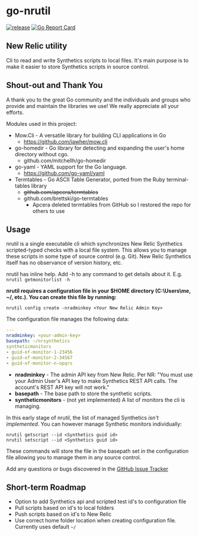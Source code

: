 # go-nrutil

[![release](https://img.shields.io/badge/Experimental-v0.1.0-yellow.svg)](https://github.com/brettski/go-nrutil) [![Go Report Card](https://goreportcard.com/badge/github.com/brettski/go-nrutil)](https://goreportcard.com/report/github.com/brettski/go-nrutil)

## New Relic utility

Cli to read and write Synthetics scripts to local files.  It's main purpose is to make it easier to store Synthetics scripts in source control.

## Shout-out and Thank You

A thank you to the great Go community and the individuals and groups who provide and maintain the libraries we use! We really appreciate all your efforts.

Modules used in this project:

* Mow.Cli - A versatile library for building CLI applications in Go
  * https://github.com/jawher/mow.cli
* go-homedir - Go library for detecting and expanding the user's home directory without cgo.
  * github.com/mitchellh/go-homedir
* go-yaml - YAML support for the Go language.
  * https://github.com/go-yaml/yaml
* Termtables - Go ASCII Table Generator, ported from the Ruby terminal-tables library
  * ~~github.com/apcera/termtables~~
  * github.com/brettski/go-termtables
    * Apcera deleted termtables from GitHub so I restored the repo for others to use

## Usage

nrutil is a single executable cli which synchronizes New Relic Synthetics scripted-typed checks with a local file system. This allows you to manage these scripts in some type of source control (e.g. Git). New Relic Synthetics itself has no observance of version history, etc.

nrutil has inline help. Add -h to any command to get details about it. E.g. `nrutil getmonitorlist -h`

**nrutil requires a configuration file in your $HOME directory (C:\Users\me, ~/, etc.). You can create this file by running:**

`nrutil config create -nradminkey <Your New Relic Admin Key>`

The configuration file manages the following data:

```yaml
---
nradminkey: <your-admin-key>
basepath: ~/nrsynthetics
syntheticmonitors
- guid-of-monitor-1-23456
- guid-of-monitor-2-34567
- guid-of-monitor-n-opqrs
```

* **nradminkey**        - The admin API key from New Relic. Per NR: "You must use your Admin User's API key to make Synthetics REST API calls. The account's REST API key will not work."
* **basepath**          - The base path to store the synthetic scripts.
* **syntheticmonitors** - (not yet implemented) A list of monitors the cli is managing.

In this early stage of nrutil, the list of managed Synthetics *isn't implemented*. You can however manage Synthetic monitors individually:

`nrutil getscript --id <Synthetics guid id>`  
`nrutil setscript --id <Synthetics guid id>`

These commands will store the file in the basepath set in the configuration file allowing you to manage them in any source control.

Add any questions or bugs discovered in the [GitHub Issue Tracker](https://github.com/brettski/go-nrutil/issues)

## Short-term Roadmap

* Option to add Synthetics api and scripted test id's to configuration file
* Pull scripts based on id's to local folders
* Push scripts based on id's to New Relic
* Use correct home folder location when creating configuration file. Currently uses default `~/`
